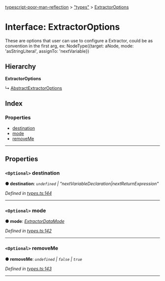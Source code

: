 [typescript-poor-man-reflection](../README.md) > ["types"](../modules/_types_.md) > [ExtractorOptions](../interfaces/_types_.extractoroptions.md)

# Interface: ExtractorOptions

These are options that user can use to configure a Extractor, could be as convention in the first arg, ex: NodeType({target: aNode, mode: 'asStringLiteral', assignTo: 'nextVariable})

## Hierarchy

**ExtractorOptions**

↳  [AbstractExtractorOptions](_extractors_abstractextractor_.abstractextractoroptions.md)

## Index

### Properties

* [destination](_types_.extractoroptions.md#destination)
* [mode](_types_.extractoroptions.md#mode)
* [removeMe](_types_.extractoroptions.md#removeme)

---

## Properties

<a id="destination"></a>

### `<Optional>` destination

**● destination**: *`undefined` \| "nextVariableDeclaration|nextReturnExpression"*

*Defined in [types.ts:144](https://github.com/cancerberoSgx/typescript-poor-man-reflection/blob/055260d/src/types.ts#L144)*

___
<a id="mode"></a>

### `<Optional>` mode

**● mode**: *[ExtractorDataMode](../modules/_types_.md#extractordatamode)*

*Defined in [types.ts:142](https://github.com/cancerberoSgx/typescript-poor-man-reflection/blob/055260d/src/types.ts#L142)*

___
<a id="removeme"></a>

### `<Optional>` removeMe

**● removeMe**: *`undefined` \| `false` \| `true`*

*Defined in [types.ts:143](https://github.com/cancerberoSgx/typescript-poor-man-reflection/blob/055260d/src/types.ts#L143)*

___

